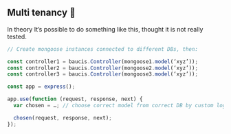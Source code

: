 ## Multi tenancy :flags:
In theory It’s possible to do something like this, thought it is not really tested.


```javascript
// Create mongoose instances connected to different DBs, then:

const controller1 = baucis.Controller(mongoose1.model(‘xyz’));
const controller2 = baucis.Controller(mongoose2.model(‘xyz’));
const controller3 = baucis.Controller(mongoose3.model(‘xyz’));

const app = express();

app.use(function (request, response, next) {
  var chosen = …; // choose correct model from correct DB by custom logic

  chosen(request, response, next);
});
```